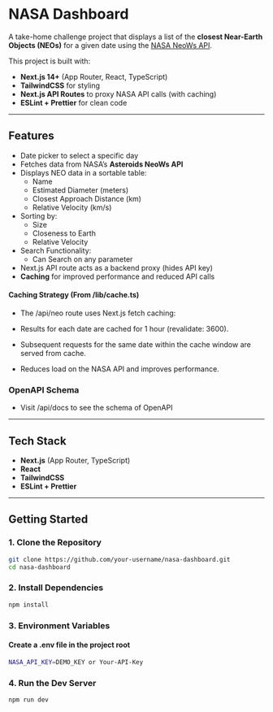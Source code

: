 # NASA Dashboard

A take-home challenge project that displays a list of the **closest Near-Earth Objects (NEOs)** for a given date using the [NASA NeoWs API](https://api.nasa.gov/).

This project is built with:

- **Next.js 14+** (App Router, React, TypeScript)
- **TailwindCSS** for styling
- **Next.js API Routes** to proxy NASA API calls (with caching)
- **ESLint + Prettier** for clean code

---

## Features

- Date picker to select a specific day
- Fetches data from NASA’s **Asteroids NeoWs API**
- Displays NEO data in a sortable table:
  - Name
  - Estimated Diameter (meters)
  - Closest Approach Distance (km)
  - Relative Velocity (km/s)
- Sorting by:
  - Size
  - Closeness to Earth
  - Relative Velocity
- Search Functionality:
  - Can Search on any parameter
- Next.js API route acts as a backend proxy (hides API key)
- **Caching** for improved performance and reduced API calls

#### Caching Strategy (From /lib/cache.ts)

- The /api/neo route uses Next.js fetch caching:

- Results for each date are cached for 1 hour (revalidate: 3600).

- Subsequent requests for the same date within the cache window are served from cache.

- Reduces load on the NASA API and improves performance.

### OpenAPI Schema

- Visit /api/docs to see the schema of OpenAPI

---

## Tech Stack

- **Next.js** (App Router, TypeScript)
- **React**
- **TailwindCSS**
- **ESLint + Prettier**

---

## Getting Started

### 1. Clone the Repository

```bash
git clone https://github.com/your-username/nasa-dashboard.git
cd nasa-dashboard
```

### 2. Install Dependencies

```bash
npm install

```

### 3. Environment Variables

#### Create a .env file in the project root

```bash
NASA_API_KEY=DEMO_KEY or Your-API-Key
```

### 4. Run the Dev Server

```bash
npm run dev
```

